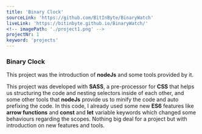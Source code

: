 ```yaml
---
title: 'Binary Clock'
sourceLink: 'https://github.com/BitInByte/BinaryWatch'
liveLink: 'https://bitinbyte.github.io/BinaryWatch/'
<!-- imagePath: './project1.png' -->
projectNr: 1
keyword: 'projects'
---
```


### Binary Clock

This project was the introduction of **nodeJs** and some tools provided by it.

This project was developed with **SASS**, a pre-processor for **CSS** that helps us structuring the code and nesting selectors inside of each other, and some other tools that **nodeJs** provide us to minify the code and auto prefixing the code. In this code, I already used some new **ES6** features like **arrow functions** and **const** and **let** variable keywords which changed some behaviours regarding the scopes. Nothing big deal for a project but with introduction on new features and tools.
